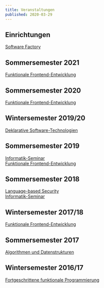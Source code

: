 ```yaml
---
title: Veranstaltungen
published: 2020-03-29
---
```



## Einrichtungen

[Software Factory](/teaching/software-factory.html)


## Sommersemester 2021

[Funktionale Frontend-Entwicklung](/teaching/2021/functional-frontend-development.html)  
<!-- [Deklarative Software-Technologien](/teaching/2021/declarative-software-technologies.html) -->


## Sommersemester 2020

[Funktionale Frontend-Entwicklung](/teaching/2020/functional-frontend-development.html)


## Wintersemester 2019/20

[Deklarative Software-Technologien](/teaching/2019/declarative-software-technologies.html)


## Sommersemester 2019

[Informatik-Seminar](/teaching/2019/seminar.html)  
[Funktionale Frontend-Entwicklung](/teaching/2019/functional-frontend-development.html)


<!-- ## Wintersemester 2018/19 -->

<!-- [Deklarative Software-Technologien](/teaching/2018/declarative-software-technologies.html) -->
<!-- [Algorithmen](/teaching/2018/algorithms.html) -->


## Sommersemester 2018

[Language-based Security](/teaching/2018/language-based-security.html)  
[Informatik-Seminar](/teaching/2018/seminar.html)


## Wintersemester 2017/18

[Funktionale Frontend-Entwicklung](/teaching/2017/functional-frontend-development.html)


## Sommersemester 2017

[Algorithmen und Datenstrukturen](/teaching/2017/algorithms-and-datastructures.html)


## Wintersemester 2016/17

[Fortgeschrittene funktionale Programmierung](/teaching/2016/advanced-functional-programming.html)

